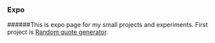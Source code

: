 ### Expo
######This is expo page for my small projects and experiments.
First project is <a href="http://rgq.bitballoon.com/" target="_blank"> Random quote generator</a>.
